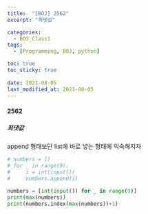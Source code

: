```yaml
---
title:  "[BOJ] 2562"
excerpt: "최댓값"

categories:
  - BOJ_Class1
tags:
  - [Programming, BOJ, python]

toc: true
toc_sticky: true
 
date: 2021-08-05
last_modified_at: 2021-08-05
---
```


#### 2562
##### 최댓값
append 형태보단 list에 바로 넣는 형태에 익숙해지자
```python
# numbers = []
# for _ in range(9):
#     i = int(input())
#     numbers.append(i)
    
numbers = [int(input()) for _ in range(9)]
print(max(numbers))
print(numbers.index(max(numbers))+1)
```
